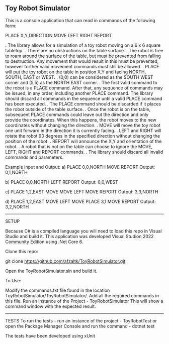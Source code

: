Toy Robot Simulator
--------------------
This is a console application that can read in commands of the following form:

PLACE X,Y,DIRECTION
MOVE
LEFT
RIGHT
REPORT

. The library allows for a simulation of a toy robot moving on a 6 x 6 square tabletop.
. There are no obstructions on the table surface.
. The robot is free to roam around the surface of the table, but must be prevented from falling to destruction. Any movement that would result in this must be prevented, however further valid movement commands must still be allowed.
. PLACE will put the toy robot on the table in position X,Y and facing NORTH, SOUTH, EAST or WEST.
. (0,0) can be considered as the SOUTH WEST corner and (5,5) as the NORTH EAST corner.
. The first valid command to the robot is a PLACE command. After that, any sequence of commands may be issued, in any order, including another PLACE command. The library should discard all commands in the sequence until a valid PLACE command has been executed.
. The PLACE command should be discarded if it places the robot outside of the table surface.
. Once the robot is on the table, subsequent PLACE commands could leave out the direction and only provide the coordinates. When this happens, the robot moves to the new coordinates without changing the direction.
. MOVE will move the toy robot one unit forward in the direction it is currently facing.
. LEFT and RIGHT will rotate the robot 90 degrees in the specified direction without changing the position of the robot.
. REPORT will announce the X,Y and orientation of the robot.
. A robot that is not on the table can choose to ignore the MOVE, LEFT, RIGHT and REPORT commands.
. The library should discard all invalid commands and parameters.

Example Input and Output:
a)
PLACE 0,0,NORTH
MOVE
REPORT
Output: 0,1,NORTH

b)
PLACE 0,0,NORTH
LEFT
REPORT
Output: 0,0,WEST

c)
PLACE 1,2,EAST
MOVE
MOVE
LEFT
MOVE
REPORT
Output: 3,3,NORTH

d)
PLACE 1,2,EAST
MOVE
LEFT
MOVE
PLACE 3,1
MOVE
REPORT
Output: 3,2,NORTH

----------------------------------------------------------------------------------------------------------------------------------

SETUP

Because C# is a compiled language you will need to load this repo in Visual Studio and build it. This application was developed Visual Studion 2022 Community Edition using .Net Core 6.

Clone this repo:

git clone https://github.com/afzaltk/ToyRobotSimulator.git

Open the ToyRobotSimulator.sln and build it.

To Use:

Modify the commands.txt file found in the location ToyRobotSimulator/ToyRobotSimulator/.
Add all the required commands in this file.
Run an instance of the Project - ToyRobotSimulator 
This will show a command window with the expected result.

------------------------------------------------------------------------

TESTS
To run the tests - run an instance of the project - ToyRobotTest
or open the Package Manager Console and run the command - dotnet test

The tests have been developed using xUnit
